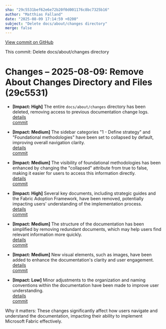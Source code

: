 ```yaml
---
sha: "29c5531bef62e6e72b20f0d001176c8bc7325b16"
author: "Matthias Falland"
date: "2025-08-09 17:14:59 +0200"
subject: "Delete docs/about/changes directory"
merge: false
---
```


[View commit on GitHub](https://github.com/TheTrustedAdvisor/FabricAdoptionFramework/commit/29c5531bef62e6e72b20f0d001176c8bc7325b16)

This commit: Delete docs/about/changes directory

# Changes – 2025-08-09: Remove About Changes Directory and Files (29c5531)

- **[Impact: High]** The entire `docs/about/changes` directory has been deleted, removing access to previous documentation change logs.  
   [details](/docs/about/changes/2025-08-09-29c5531bef62e6e72b20f0d001176c8bc7325b16)  
   [commit](https://github.com/TheTrustedAdvisor/FabricAdoptionFramework/commit/29c5531bef62e6e72b20f0d001176c8bc7325b16)

- **[Impact: Medium]** The sidebar categories "1 - Define strategy" and "Foundational methodologies" have been set to collapsed by default, improving overall navigation clarity.  
   [details](/docs/about/changes/2025-08-07-08b52a65abd403612f5df4029d2d518a8d5ca89b)  
   [commit](https://github.com/TheTrustedAdvisor/FabricAdoptionFramework/commit/08b52a65abd403612f5df4029d2d518a8d5ca89b)

- **[Impact: Medium]** The visibility of foundational methodologies has been enhanced by changing the "collapsed" attribute from true to false, making it easier for users to access this information directly.  
   [details](/docs/about/changes/2025-08-09-29c5531bef62e6e72b20f0d001176c8bc7325b16)  
   [commit](https://github.com/TheTrustedAdvisor/FabricAdoptionFramework/commit/29c5531bef62e6e72b20f0d001176c8bc7325b16)

- **[Impact: High]** Several key documents, including strategic guides and the Fabric Adoption Framework, have been removed, potentially impacting users' understanding of the implementation process.  
   [details](/docs/about/changes/2025-08-09-29c5531bef62e6e72b20f0d001176c8bc7325b16)  
   [commit](https://github.com/TheTrustedAdvisor/FabricAdoptionFramework/commit/29c5531bef62e6e72b20f0d001176c8bc7325b16)

- **[Impact: Medium]** The structure of the documentation has been simplified by removing redundant documents, which may help users find relevant information more quickly.  
   [details](/docs/about/changes/2025-08-09-29c5531bef62e6e72b20f0d001176c8bc7325b16)  
   [commit](https://github.com/TheTrustedAdvisor/FabricAdoptionFramework/commit/29c5531bef62e6e72b20f0d001176c8bc7325b16)

- **[Impact: Medium]** New visual elements, such as images, have been added to enhance the documentation's clarity and user engagement.  
   [details](/docs/about/changes/2025-08-09-29c5531bef62e6e72b20f0d001176c8bc7325b16)  
   [commit](https://github.com/TheTrustedAdvisor/FabricAdoptionFramework/commit/29c5531bef62e6e72b20f0d001176c8bc7325b16)

- **[Impact: Low]** Minor adjustments to the organization and naming conventions within the documentation have been made to improve user understanding.  
   [details](/docs/about/changes/2025-08-09-29c5531bef62e6e72b20f0d001176c8bc7325b16)  
   [commit](https://github.com/TheTrustedAdvisor/FabricAdoptionFramework/commit/29c5531bef62e6e72b20f0d001176c8bc7325b16)

Why it matters: These changes significantly affect how users navigate and understand the documentation, impacting their ability to implement Microsoft Fabric effectively.
